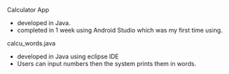Calculator App
- developed in Java.
- completed in 1 week using Android Studio which was my first time using.

calcu_words.java
- developed in Java using eclipse IDE
- Users can input numbers then the system prints them in words.


